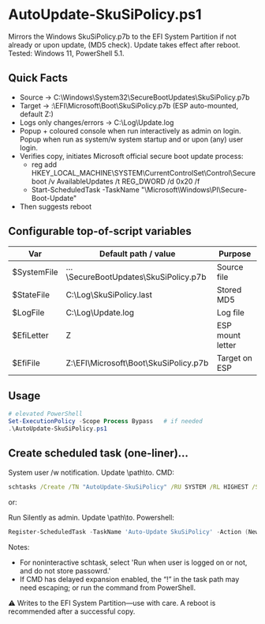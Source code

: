 # AutoUpdate-SkuSiPolicy.ps1

Mirrors the Windows SkuSiPolicy.p7b to the EFI System Partition if not already or upon update, (MD5 check). Update takes effect after reboot.
Tested: Windows 11, PowerShell 5.1.

## Quick Facts
- Source → C:\Windows\System32\SecureBootUpdates\SkuSiPolicy.p7b
- Target → <ESP>:\EFI\Microsoft\Boot\SkuSiPolicy.p7b (ESP auto-mounted, default Z:)
- Logs only changes/errors → C:\Log\Update.log
- Popup + coloured console when run interactively as admin on login. Popup when run as system/w system startup and or upon (any) user login.
- Verifies copy, initiates Microsoft official secure boot update process:
  - reg add HKEY_LOCAL_MACHINE\SYSTEM\CurrentControlSet\Control\Secureboot /v AvailableUpdates /t REG_DWORD /d 0x20 /f
  - Start-ScheduledTask -TaskName "\Microsoft\Windows\PI\Secure-Boot-Update"
- Then suggests reboot

## Configurable top-of-script variables

| Var           | Default path / value                          | Purpose           |
|---------------|-----------------------------------------------|-------------------|
| $SystemFile   | …\SecureBootUpdates\SkuSiPolicy.p7b           | Source file       |
| $StateFile    | C:\Log\SkuSiPolicy.last                       | Stored MD5        |
| $LogFile      | C:\Log\Update.log                             | Log file          |
| $EfiLetter    | Z                                             | ESP mount letter  |
| $EfiFile      | Z:\EFI\Microsoft\Boot\SkuSiPolicy.p7b         | Target on ESP     |

## Usage
```powershell
# elevated PowerShell
Set-ExecutionPolicy -Scope Process Bypass   # if needed
.\AutoUpdate-SkuSiPolicy.ps1
```

## Create scheduled task (one-liner)...
System user /w notification. Update \path\to\. CMD:

```cmd
schtasks /Create /TN "AutoUpdate-SkuSiPolicy" /RU SYSTEM /RL HIGHEST /SC ONSTART /TR "powershell.exe -NoProfile -ExecutionPolicy Bypass -File \"C:\path\to\AutoUpdate-SkuSiPolicy.ps1\"" /F
```
or:

Run Silently as admin. Update \path\to\. Powershell:

```ps1
Register-ScheduledTask -TaskName 'Auto-Update SkuSiPolicy' -Action (New-ScheduledTaskAction -Execute 'powershell.exe' -Argument '-NoProfile -ExecutionPolicy Bypass -File "C:\path\to\SkuSiPolicy-Updater.ps1"') -Trigger (New-ScheduledTaskTrigger -AtLogOn) -Principal (New-ScheduledTaskPrincipal -UserId "$env:USERDOMAIN\$env:USERNAME" -LogonType S4U -RunLevel Highest) -Force
```

Notes:
- For noninteractive schtask, select 'Run when user is logged on or not, and do not store passowrd.'
- If CMD has delayed expansion enabled, the “!” in the task path may need escaping; or run the command from PowerShell.

⚠️ Writes to the EFI System Partition—use with care. A reboot is recommended after a successful copy.
